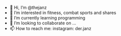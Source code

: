 - 👋 Hi, I’m @thejanz
- 👀 I’m interested in fitness, combat sports and shares
- 🌱 I’m currently learning programming
- 💞️ I’m looking to collaborate on ...
- 📫 How to reach me: instagram: der.janz

<!---
thejanz/thejanz is a ✨ special ✨ repository because its `README.md` (this file) appears on your GitHub profile.
You can click the Preview link to take a look at your changes.
--->
